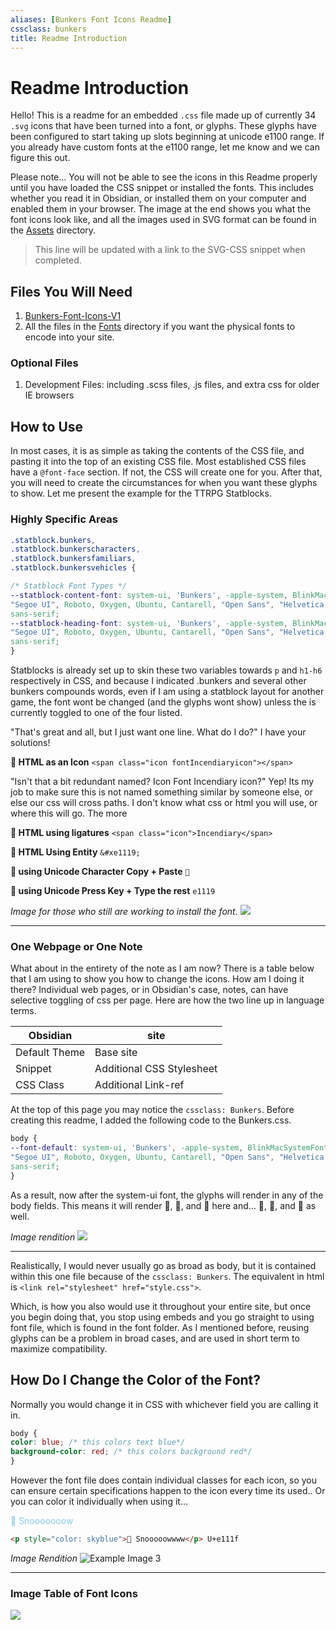 ```yaml
---
aliases: [Bunkers Font Icons Readme]
cssclass: bunkers
title: Readme Introduction
---
```


# Readme Introduction

Hello! This is a readme for an embedded `.css` file made up of currently 34 `.svg` icons that have been turned into a font, or glyphs. These glyphs have been configured to start taking up slots beginning at unicode e1100 range. If you already have custom fonts at the e1100 range, let me know and we can figure this out.

Please note… You will not be able to see the icons in this Readme properly until you have loaded the CSS snippet or installed the fonts. This includes whether you read it in Obsidian, or installed them on your computer and enabled them in your browser. The image at the end shows you what the font icons look like, and all the images used in SVG format can be found in the [Assets](../../Assets) directory.

> This line will be updated with a link to the SVG-CSS snippet when completed.

## Files You Will Need

1. [Bunkers-Font-Icons-V1](Bunkers-Font-Icons-V1.css)
2. All the files in the [Fonts](../Fonts) directory if you want the physical fonts to encode into your site.

### Optional Files

1. Development Files: including .scss files, .js files, and extra css for older IE browsers

## How to Use

In most cases, it is as simple as taking the contents of the CSS file, and pasting it into the top of an existing CSS file. Most established CSS files have a `@font-face` section. If not, the CSS will create one for you. After that, you will need to create the circumstances for when you want these glyphs to show. Let me present the example for the TTRPG Statblocks.

### Highly Specific Areas
```css
.statblock.bunkers,
.statblock.bunkerscharacters,
.statblock.bunkersfamiliars,
.statblock.bunkersvehicles {

/* Statblock Font Types */
--statblock-content-font: system-ui, 'Bunkers', -apple-system, BlinkMacSystemFont,
"Segoe UI", Roboto, Oxygen, Ubuntu, Cantarell, "Open Sans", "Helvetica Neue",
sans-serif;
--statblock-heading-font: system-ui, 'Bunkers', -apple-system, BlinkMacSystemFont,
"Segoe UI", Roboto, Oxygen, Ubuntu, Cantarell, "Open Sans", "Helvetica Neue",
sans-serif;
}
```

Statblocks is already set up to skin these two variables towards `p` and `h1-h6` respectively in CSS, and because I indicated .bunkers and several other bunkers compounds words, even if I am using a statblock layout for another game, the font wont be changed (and the glyphs wont show) unless the is currently toggled to one of the four listed.

"That's great and all, but I just want one line. What do I do?" I have your solutions!

**󡄙 HTML as an Icon**
`<span class="icon fontIncendiaryicon"></span>`

"Isn't that a bit redundant named? Icon Font Incendiary icon?" Yep! Its my job to make sure this is not named something similar by someone else, or else our css will cross paths. I don't know what css or html you will use, or where this will go. The more

**󡄙 HTML using ligatures**
`<span class="icon">Incendiary</span>`

**󡄙 HTML Using Entity**
`&#xe1119;`

**󡄙 using Unicode Character Copy + Paste**
`󡄙`

**󡄙 using Unicode Press Key + Type the rest**
`e1119`

*Image for those who still are working to install the font.*
![](_image/Bunkers%20Font%20Icons%20Readme_image_1.png)

***

### One Webpage or One Note

What about in the entirety of the note as I am now? There is a table below that I am using to show you how to change the icons. How am I doing it there? Individual web pages, or in Obsidian's case, notes, can have selective toggling of css per page. Here are how the two line up in language terms.

| **Obsidian**      | **site**        |
| ------------- | -------------- |
| Default Theme | Base site   |
| Snippet       | Additional CSS Stylesheet |
| CSS Class     | Additional Link-ref               |

At the top of this page you may notice the `cssclass: Bunkers`. Before creating this readme, I added the following code to the Bunkers.css.

```css
body {
--font-default: system-ui, 'Bunkers', -apple-system, BlinkMacSystemFont,
"Segoe UI", Roboto, Oxygen, Ubuntu, Cantarell, "Open Sans", "Helvetica Neue",
sans-serif;
}
```

As a result, now after the system-ui font, the glyphs will render in any of the body fields. This means it will render 󡄛, 󡄝, and 󡄙 here and…
󡄛, 󡄝, and 󡄙  as well.

*Image rendition*
![](_image/Bunkers%20Font%20Icons%20Readme_image_2.png)

***

Realistically, I would never usually go as broad as body, but it is contained within this one file because of the `cssclass: Bunkers`. The equivalent in html is `<link rel="stylesheet" href="style.css">`.

Which, is how you also would use it throughout your entire site, but once you begin doing that, you stop using embeds and you go straight to using font file, which is found in the font folder. As I mentioned before, reusing glyphs can be a problem in broad cases, and are used in short term to maximize compatibility.

## How Do I Change the Color of the Font?

Normally you would change it in CSS with whichever field you are calling it in.

```css
body {
color: blue; /* this colors text blue*/
background-color: red; /* this colors background red*/
}
```

However the font file does contain individual classes for each icon, so you can ensure certain specifications happen to the icon every time its used.. Or you can color it individually when using it… <p style="color: skyblue">󡄟 Snooooooow</p>

```html
<p style="color: skyblue">󡄟 Snooooowwww</p> U+e111f
```

*Image Rendition*
![Example Image 3](_image/Bunkers%20Font%20Icons%20Readme_image_3.png)

***

### Image Table of Font Icons
![](_image/Bunkers%20Font%20Icons%20Readme_image_4.png)
